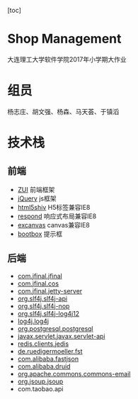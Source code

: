 [toc]

# Shop Management

大连理工大学软件学院2017年小学期大作业

# 组员

 杨志庄、胡文强、杨森、马天荟、于镇滔

# 技术栈
## 前端
* [ZUI](http://zui.sexy/) 前端框架
* [jQuery](http://jquery.com/) js框架
* [html5shiv](https://github.com/aFarkas/html5shiv/) H5标签兼容IE8
* [respond](https://github.com/scottjehl/respond) 响应式布局兼容IE8
* [excanvas](https://code.google.com/p/explorercanvas/) canvas兼容IE8
* [bootbox](http://bootboxjs.com/#) 提示框
## 后端
* [com.jfinal.jfinal](https://mvnrepository.com/artifact/com.jfinal/jfinal)
* [com.jfinal.cos](https://mvnrepository.com/artifact/com.jfinal/cos)
* [com.jfinal.jetty-server](https://mvnrepository.com/artifact/com.jfinal/jetty-server)
* [org.slf4j.slf4j-api](https://mvnrepository.com/artifact/org.slf4j/slf4j-api)
* [org.slf4j.slf4j-nop](https://mvnrepository.com/artifact/org.slf4j/slf4j-nop)
* [org.slf4j.slf4j-log4j12](https://mvnrepository.com/artifact/org.slf4j/slf4j-log4j12)
* [log4j.log4j](https://mvnrepository.com/artifact/log4j/log4j)
* [org.postgresql.postgresql](https://mvnrepository.com/artifact/org.postgresql/postgresql)
* [javax.servlet.javax.servlet-api](https://mvnrepository.com/artifact/javax.servlet/javax.servlet-api)
* [redis.clients.jedis](https://mvnrepository.com/artifact/redis.clients/jedis)
* [de.ruedigermoeller.fst](https://mvnrepository.com/artifact/de.ruedigermoeller/fst)
* [com.alibaba.fastjson](https://mvnrepository.com/artifact/com.alibaba/fastjson)
* [com.alibaba.druid](https://mvnrepository.com/artifact/com.alibaba/druid)
* [org.apache.commons.commons-email](https://mvnrepository.com/artifact/org.apache.commons/commons-email)
* [org.jsoup.jsoup](https://mvnrepository.com/artifact/org.jsoup/jsoup)
* com.taobao.api